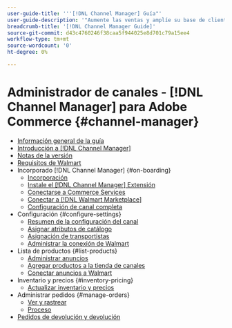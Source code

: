 ```yaml
---
user-guide-title: '''[!DNL Channel Manager] Guía"'
user-guide-description: '"Aumente las ventas y amplíe su base de clientes integrando Adobe Commerce o Magento Open Source con su [!DNL Walmart Marketplace] Cuenta central del vendedor.'''
breadcrumb-title: '[!DNL Channel Manager Guide]'
source-git-commit: d43c4760246f38caa5f944025e8d701c79a15ee4
workflow-type: tm+mt
source-wordcount: '0'
ht-degree: 0%

---
```



# Administrador de canales - [!DNL Channel Manager] para Adobe Commerce {#channel-manager}

- [Información general de la guía](guide-overview.md)
- [Introducción a [!DNL Channel Manager]](overview.md)
- [Notas de la versión](release-notes.md)
- [Requisitos de Walmart](walmart-requirements.md)
- Incorporado [!DNL Channel Manager] {#on-boarding}
   - [Incorporación](onboard.md)
   - [Instale el [!DNL Channel Manager] Extensión](install.md)
   - [Conectarse a Commerce Services](connect.md)
   - [Conectar a [!DNL Walmart Marketplace]](connect-marketplace.md)
   - [Configuración de canal completa](complete-sales-channel-store-setup.md)
- Configuración {#configure-settings}
   - [Resumen de la configuración del canal](settings-overview.md)
   - [Asignar atributos de catálogo](map-catalog-attributes.md)
   - [Asignación de transportistas](map-shipping-carriers.md)
   - [Administrar la conexión de Walmart](manage-wmt-connection.md)
- Lista de productos {#list-products}
   - [Administrar anuncios](manage-listings.md)
   - [Agregar productos a la tienda de canales](add-products-to-channel-store.md)
   - [Conectar anuncios a Walmart](connect-listings-to-marketplace.md)
- Inventario y precios {#inventory-pricing}
   - [Actualizar inventario y precios](inventory-and-price-updates.md)
- Administrar pedidos {#manage-orders}
   - [Ver y rastrear](manage-orders.md)
   - [Proceso](process-orders.md)
- [Pedidos de devolución y devolución](return-refund-orders.md)


